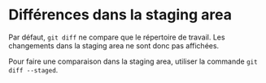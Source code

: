 # Différences dans la staging area

Par défaut, `git diff` ne compare que le répertoire de travail. Les changements dans la staging area ne sont donc pas affichées.

Pour faire une comparaison dans la staging area, utiliser la commande `git diff --staged`.

